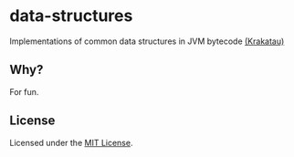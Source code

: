 # data-structures
Implementations of common data structures in JVM bytecode [(Krakatau)](https://github.com/Storyyeller/Krakatau)

## Why?
For fun.

## License
Licensed under the [MIT License](LICENSE).
